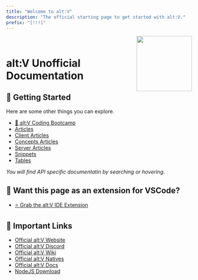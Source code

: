 ```yaml
---
title: "Welcome to alt:V"
description: "The official starting page to get started with alt:V."
prefix: "[!!!]"
---
```


<img src="https://i.imgur.com/0aXCU9X.gif" height="150" align="right">&nbsp;&nbsp;<h1>alt:V Unofficial Documentation</h1>

## 📝 Getting Started

Here are some other things you can explore.

-   [🚀 alt:V Coding Bootcamp](./docs/articles/bootcamp/README.md)
-   [Articles](./docs/articles/README.md)
-   [Client Articles](./docs/articles/client/README.md)
-   [Concepts Articles](./docs/articles/concepts/README.md)
-   [Server Articles](./docs/articles/server/README.md)
-   [Snippets](./docs/articles/snippets/README.md)
-   [Tables](./docs/articles/tables/README.md)

_You will find API specific documentatin by searching or hovering._

## 💭 Want this page as an extension for VSCode?

-   [⭐ Grab the alt:V IDE Extension](https://marketplace.visualstudio.com/items?itemName=stuyk.altv-vscode-docs)

## 🔗 Important Links

-   [Official alt:V Website](https://altv.mp/#/)
-   [Official alt:V Discord](https://discord.altv.mp/)
-   [Official alt:V Wiki](https://wiki.altv.mp/wiki/Main_Page)
-   [Official alt:V Natives](https://natives.altv.mp/)
-   [Official alt:V Docs](https://docs.altv.mp/)
-   [NodeJS Download](https://nodejs.org/en/download/)
